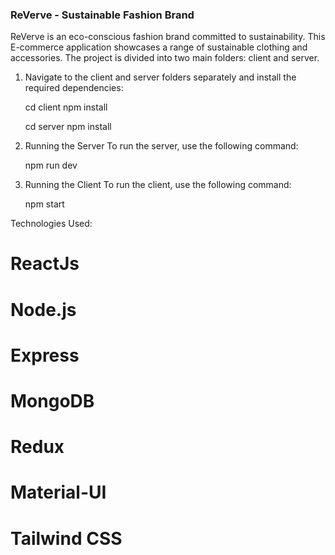 ### ReVerve - Sustainable Fashion Brand

ReVerve is an eco-conscious fashion brand committed to sustainability. This E-commerce application showcases a range of sustainable clothing and accessories. The project is divided into two main folders: client and server.

1. Navigate to the client and server folders separately and install the required dependencies:

    cd client
    npm install

    cd server
    npm install

2. Running the Server
   To run the server, use the following command:

     npm run dev

3. Running the Client
   To run the client, use the following command:

     npm start

Technologies Used:

   # ReactJs
   # Node.js
   # Express
   # MongoDB
   # Redux
   # Material-UI
   # Tailwind CSS
